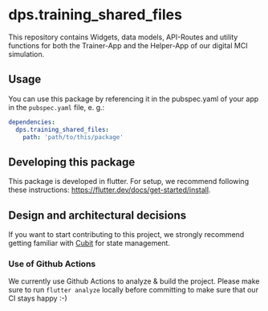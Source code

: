 # dps.training_shared_files

This repository contains Widgets, data models, API-Routes and utility functions for both the Trainer-App and the Helper-App of our digital MCI simulation.

## Usage

You can use this package by referencing it in the pubspec.yaml of your app in the `pubspec.yaml` file, e. g.:
```yaml
dependencies:
  dps.training_shared_files:
    path: 'path/to/this/package'
```

## Developing this package

This package is developed in flutter. For setup, we recommend following these instructions: https://flutter.dev/docs/get-started/install.

## Design and architectural decisions

If you want to start contributing to this project, we strongly recommend getting familiar with [Cubit](https://pub.dev/documentation/flutter_cubit/latest/) for state management. 

### Use of Github Actions

We currently use Github Actions to analyze & build the project. Please make sure to run `flutter analyze` locally before committing to make sure that our CI stays happy :-)

